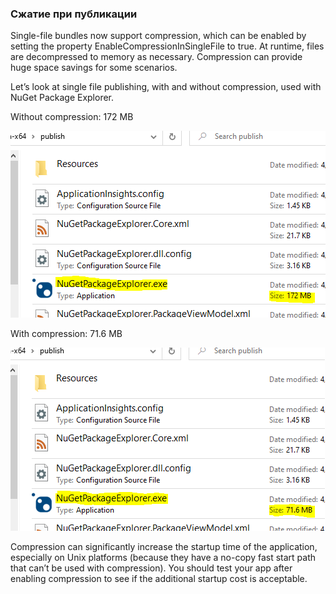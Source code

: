 ﻿### Сжатие при публикации

Single-file bundles now support compression, which can be enabled by setting the property EnableCompressionInSingleFile to true. At runtime, files are decompressed to memory as necessary. Compression can provide huge space savings for some scenarios.

Let’s look at single file publishing, with and without compression, used with NuGet Package Explorer.

Without compression: 172 MB

![Без сжатия](img/115341581-b96eaa00-a15d-11eb-8ec2-a6739caa6da5.png)

With compression: 71.6 MB

![Со сжатием](img/115341896-39950f80-a15e-11eb-94fe-9e4c7c77118d.png)

Compression can significantly increase the startup time of the application, especially on Unix platforms (because they have a no-copy fast start path that can’t be used with compression). You should test your app after enabling compression to see if the additional startup cost is acceptable.
